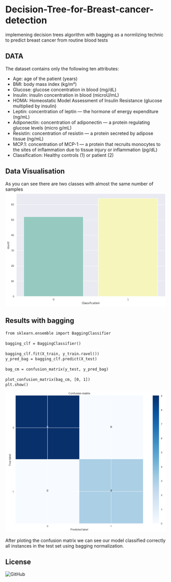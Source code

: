 # Decision-Tree-for-Breast-cancer-detection
implemening decision trees algorithm with bagging as a normlizing technic to predict breast cancer from routine blood tests

## DATA
The dataset contains only the following ten attributes:

+ Age: age of the patient (years)
+ BMI: body mass index (kg/m²)
+ Glucose: glucose concentration in blood (mg/dL)
+ Insulin: insulin concentration in blood (microU/mL)
+ HOMA: Homeostatic Model Assessment of Insulin Resistance (glucose multiplied by insulin)
+ Leptin: concentration of leptin — the hormone of energy expenditure (ng/mL)
+ Adiponectin: concentration of adiponectin — a protein regulating glucose levels (micro g/mL)
+ Resistin: concentration of resistin — a protein secreted by adipose tissue (ng/mL)
+ MCP.1: concentration of MCP-1 — a protein that recruits monocytes to the sites of inflammation due to tissue injury or inflammation (pg/dL)
+ Classification: Healthy controls (1) or patient (2)

## Data Visualisation

As you can see there are two classes with almost the same number of samples
![data](data.png)

## Results with bagging
```
from sklearn.ensemble import BaggingClassifier

bagging_clf = BaggingClassifier()

bagging_clf.fit(X_train, y_train.ravel())
y_pred_bag = bagging_clf.predict(X_test)

bag_cm = confusion_matrix(y_test, y_pred_bag)

plot_confusion_matrix(bag_cm, [0, 1])
plt.show()
```

![results](results.png)

After ploting the confusion matrix we can see our model classified correctly all instances in the test set using bagging normalization.


## License

![GitHub](https://img.shields.io/github/license/raaaouf/RBF_neural_network_python?style=flat-square)
